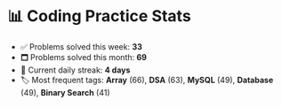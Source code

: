 # 📊 Coding Practice Stats

- ✅ Problems solved this week: **33**
- 🗖️ Problems solved this month: **69**
- 📌 Current daily streak: **4 days**
- 🏷️ Most frequent tags: **Array** (66), **DSA** (63), **MySQL** (49), **Database** (49), **Binary Search** (41)
